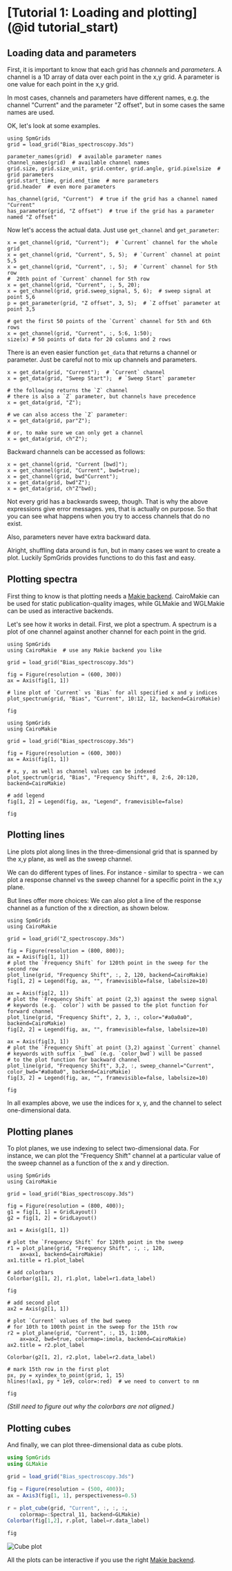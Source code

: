 # [Tutorial 1: Loading and plotting](@id tutorial_start)

## Loading data and parameters

First, it is important to know that each grid has _channels_ and _parameters_. A channel is a 1D array of data over each point in the x,y grid. A parameter is one value for each point in the x,y grid.

In most cases, channels and parameters have different names, e.g. the channel "Current" and the parameter "Z offset", but in some cases the same names are used.

OK, let's look at some examples.

```@repl 1
using SpmGrids
grid = load_grid("Bias_spectroscopy.3ds")

parameter_names(grid)  # available parameter names
channel_names(grid)  # available channel names
grid.size, grid.size_unit, grid.center, grid.angle, grid.pixelsize  # grid parameters
grid.start_time, grid.end_time  # more parameters
grid.header  # even more parameters

has_channel(grid, "Current")  # true if the grid has a channel named "Current"
has_parameter(grid, "Z offset")  # true if the grid has a parameter named "Z offset"
```

Now let's access the actual data. Just use `get_channel` and `get_parameter`:

```@repl 1
x = get_channel(grid, "Current");  # `Current` channel for the whole grid
x = get_channel(grid, "Current", 5, 5);  # `Current` channel at point 5,5
x = get_channel(grid, "Current", :, 5);  # `Current` channel for 5th row
#  20th point of `Current` channel for 5th row
x = get_channel(grid, "Current", :, 5, 20);
x = get_channel(grid, grid.sweep_signal, 5, 6);  # sweep signal at point 5,6
p = get_parameter(grid, "Z offset", 3, 5);  # `Z offset` parameter at point 3,5

# get the first 50 points of the `Current` channel for 5th and 6th rows
x = get_channel(grid, "Current", :, 5:6, 1:50);
size(x) # 50 points of data for 20 columns and 2 rows
```

There is an even easier function `get_data` that returns a channel or parameter. Just be careful not to mix up channels and parameters.

```@repl 1
x = get_data(grid, "Current");  # `Current` channel
x = get_data(grid, "Sweep Start");  # `Sweep Start` parameter

# the following returns the `Z` channel
# there is also a `Z` parameter, but channels have precedence
x = get_data(grid, "Z");

# we can also access the `Z` parameter:
x = get_data(grid, par"Z");

# or, to make sure we can only get a channel
x = get_data(grid, ch"Z");
```


Backward channels can be accessed as follows:

```@repl 1
x = get_channel(grid, "Current [bwd]");
x = get_channel(grid, "Current", bwd=true);
x = get_channel(grid, bwd"Current");
x = get_data(grid, bwd"Z");
x = get_data(grid, ch"Z"bwd);
```

Not every grid has a backwards sweep, though. That is why the above expressions give error messages.
yes, that is actually on purpose. So that you can see what happens when you try to access channels that do no exist.

Also, parameters never have extra backward data.

Alright, shuffling data around is fun, but in many cases we want to create a plot. Luckily SpmGrids provides functions to do this fast and easy.

## Plotting spectra

First thing to know is that plotting needs a [Makie backend](https://makie.juliaplots.org/stable/documentation/backends/). CairoMakie can be used for static publication-quality images, while GLMakie and WGLMakie can be used as interactive backends.

Let's see how it works in detail. First, we plot a spectrum. A spectrum is a plot of one channel against another channel for each point in the grid.

```@example
using SpmGrids
using CairoMakie  # use any Makie backend you like

grid = load_grid("Bias_spectroscopy.3ds")

fig = Figure(resolution = (600, 300))
ax = Axis(fig[1, 1])

# line plot of `Current` vs `Bias` for all specified x and y indices
plot_spectrum(grid, "Bias", "Current", 10:12, 12, backend=CairoMakie)

fig
```

```@example
using SpmGrids
using CairoMakie

grid = load_grid("Bias_spectroscopy.3ds")

fig = Figure(resolution = (600, 300))
ax = Axis(fig[1, 1])

# x, y, as well as channel values can be indexed
plot_spectrum(grid, "Bias", "Frequency Shift", 8, 2:6, 20:120, backend=CairoMakie)

# add legend
fig[1, 2] = Legend(fig, ax, "Legend", framevisible=false)

fig
```

## Plotting lines

Line plots plot along lines in the three-dimensional grid that is spanned by the x,y plane, as well as the sweep channel.

We can do different types of lines. For instance - similar to spectra - we can plot a response channel vs the sweep channel for a specific point in the x,y plane.

But lines offer more choices: We can also plot a line of the response channel as a function of the x direction, as shown below.

```@example
using SpmGrids
using CairoMakie

grid = load_grid("Z_spectroscopy.3ds")

fig = Figure(resolution = (800, 800));
ax = Axis(fig[1, 1])
# plot the `Frequency Shift` for 120th point in the sweep for the second row
plot_line(grid, "Frequency Shift", :, 2, 120, backend=CairoMakie)
fig[1, 2] = Legend(fig, ax, "", framevisible=false, labelsize=10)

ax = Axis(fig[2, 1])
# plot the `Frequency Shift` at point (2,3) against the sweep signal
# keywords (e.g. `color`) with be passed to the plot function for forward channel
plot_line(grid, "Frequency Shift", 2, 3, :, color="#a0a0a0", backend=CairoMakie)
fig[2, 2] = Legend(fig, ax, "", framevisible=false, labelsize=10)

ax = Axis(fig[3, 1])
# plot the `Frequency Shift` at point (3,2) against `Current` channel
# keywords with suffix `_bwd` (e.g. `color_bwd`) will be passed
# to the plot function for backward channel
plot_line(grid, "Frequency Shift", 3,2, :, sweep_channel="Current", color_bwd="#a0a0a0", backend=CairoMakie)
fig[3, 2] = Legend(fig, ax, "", framevisible=false, labelsize=10)

fig
```

In all examples above, we use the indices for x, y, and the channel to select one-dimensional data.

## Plotting planes

To plot planes, we use indexing to select two-dimensional data. For instance, we can plot the "Frequency Shift" channel at a particular value of the sweep channel as a function of the x and y direction.

```@example plane
using SpmGrids
using CairoMakie

grid = load_grid("Bias_spectroscopy.3ds")

fig = Figure(resolution = (800, 400));
g1 = fig[1, 1] = GridLayout()
g2 = fig[1, 2] = GridLayout()

ax1 = Axis(g1[1, 1])

# plot the `Frequency Shift` for 120th point in the sweep
r1 = plot_plane(grid, "Frequency Shift", :, :, 120,
    ax=ax1, backend=CairoMakie)
ax1.title = r1.plot_label

# add colorbars
Colorbar(g1[1, 2], r1.plot, label=r1.data_label)

fig
```

```@example plane
# add second plot
ax2 = Axis(g2[1, 1])

# plot `Current` values of the bwd sweep
# for 10th to 100th point in the sweep for the 15th row
r2 = plot_plane(grid, "Current", :, 15, 1:100,
    ax=ax2, bwd=true, colormap=:imola, backend=CairoMakie)
ax2.title = r2.plot_label

Colorbar(g2[1, 2], r2.plot, label=r2.data_label)

# mark 15th row in the first plot
px, py = xyindex_to_point(grid, 1, 15)
hlines!(ax1, py * 1e9, color=:red)  # we need to convert to nm

fig
```

_(Still need to figure out why the colorbars are not aligned.)_

## Plotting cubes

And finally, we can plot three-dimensional data as cube plots.

```julia
using SpmGrids
using GLMakie

grid = load_grid("Bias_spectroscopy.3ds")

fig = Figure(resolution = (500, 400));
ax = Axis3(fig[1, 1], perspectiveness=0.5)

r = plot_cube(grid, "Current", :, :, :,
    colormap=:Spectral_11, backend=GLMakie)
Colorbar(fig[1,2], r.plot, label=r.data_label)

fig
```

![Cube plot](cube_plot.png)

All the plots can be interactive if you use the right [Makie backend](https://makie.juliaplots.org/stable/documentation/backends/).
